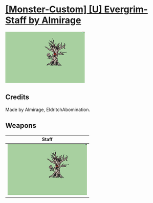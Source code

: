 # [\[Monster-Custom\] \[U\] Evergrim-Staff by Almirage](./)

<img src="./7.%20Staff/Staff_000.png" alt="[Monster-Custom] [U] Evergrim-Staff by Almirage standing" />

## Credits

Made by Almirage, EldritchAbomination.

## Weapons


|Staff |
|  :---: |
| <img alt="Staff animation" src="./7.%20Staff/Staff.gif" /> |
